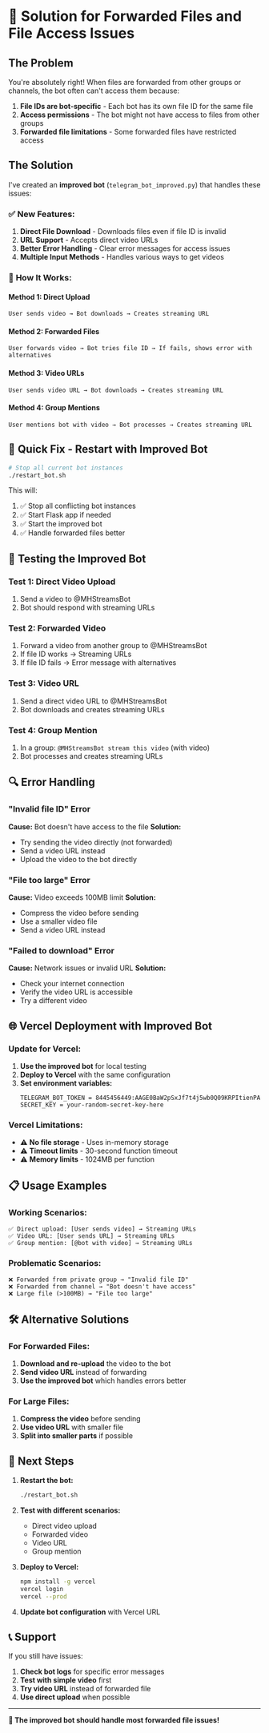 # 🔄 Solution for Forwarded Files and File Access Issues

## The Problem

You're absolutely right! When files are forwarded from other groups or channels, the bot often can't access them because:

1. **File IDs are bot-specific** - Each bot has its own file ID for the same file
2. **Access permissions** - The bot might not have access to files from other groups
3. **Forwarded file limitations** - Some forwarded files have restricted access

## The Solution

I've created an **improved bot** (`telegram_bot_improved.py`) that handles these issues:

### ✅ **New Features:**

1. **Direct File Download** - Downloads files even if file ID is invalid
2. **URL Support** - Accepts direct video URLs
3. **Better Error Handling** - Clear error messages for access issues
4. **Multiple Input Methods** - Handles various ways to get videos

### 🔧 **How It Works:**

#### **Method 1: Direct Upload**

```
User sends video → Bot downloads → Creates streaming URL
```

#### **Method 2: Forwarded Files**

```
User forwards video → Bot tries file ID → If fails, shows error with alternatives
```

#### **Method 3: Video URLs**

```
User sends video URL → Bot downloads → Creates streaming URL
```

#### **Method 4: Group Mentions**

```
User mentions bot with video → Bot processes → Creates streaming URL
```

## 🚀 **Quick Fix - Restart with Improved Bot**

```bash
# Stop all current bot instances
./restart_bot.sh
```

This will:

1. ✅ Stop all conflicting bot instances
2. ✅ Start Flask app if needed
3. ✅ Start the improved bot
4. ✅ Handle forwarded files better

## 📱 **Testing the Improved Bot**

### **Test 1: Direct Video Upload**

1. Send a video to @MHStreamsBot
2. Bot should respond with streaming URLs

### **Test 2: Forwarded Video**

1. Forward a video from another group to @MHStreamsBot
2. If file ID works → Streaming URLs
3. If file ID fails → Error message with alternatives

### **Test 3: Video URL**

1. Send a direct video URL to @MHStreamsBot
2. Bot downloads and creates streaming URLs

### **Test 4: Group Mention**

1. In a group: `@MHStreamsBot stream this video` (with video)
2. Bot processes and creates streaming URLs

## 🔍 **Error Handling**

### **"Invalid file ID" Error**

**Cause:** Bot doesn't have access to the file
**Solution:**

- Try sending the video directly (not forwarded)
- Send a video URL instead
- Upload the video to the bot directly

### **"File too large" Error**

**Cause:** Video exceeds 100MB limit
**Solution:**

- Compress the video before sending
- Use a smaller video file
- Send a video URL instead

### **"Failed to download" Error**

**Cause:** Network issues or invalid URL
**Solution:**

- Check your internet connection
- Verify the video URL is accessible
- Try a different video

## 🌐 **Vercel Deployment with Improved Bot**

### **Update for Vercel:**

1. **Use the improved bot** for local testing
2. **Deploy to Vercel** with the same configuration
3. **Set environment variables:**
   ```
   TELEGRAM_BOT_TOKEN = 8445456449:AAGE0BaW2pSxJf7t4j5wb0Q09KRPItienPA
   SECRET_KEY = your-random-secret-key-here
   ```

### **Vercel Limitations:**

- ⚠️ **No file storage** - Uses in-memory storage
- ⚠️ **Timeout limits** - 30-second function timeout
- ⚠️ **Memory limits** - 1024MB per function

## 📋 **Usage Examples**

### **Working Scenarios:**

```
✅ Direct upload: [User sends video] → Streaming URLs
✅ Video URL: [User sends URL] → Streaming URLs
✅ Group mention: [@bot with video] → Streaming URLs
```

### **Problematic Scenarios:**

```
❌ Forwarded from private group → "Invalid file ID"
❌ Forwarded from channel → "Bot doesn't have access"
❌ Large file (>100MB) → "File too large"
```

## 🛠️ **Alternative Solutions**

### **For Forwarded Files:**

1. **Download and re-upload** the video to the bot
2. **Send video URL** instead of forwarding
3. **Use the improved bot** which handles errors better

### **For Large Files:**

1. **Compress the video** before sending
2. **Use video URL** with smaller file
3. **Split into smaller parts** if possible

## 🎯 **Next Steps**

1. **Restart the bot:**

   ```bash
   ./restart_bot.sh
   ```

2. **Test with different scenarios:**

   - Direct video upload
   - Forwarded video
   - Video URL
   - Group mention

3. **Deploy to Vercel:**

   ```bash
   npm install -g vercel
   vercel login
   vercel --prod
   ```

4. **Update bot configuration** with Vercel URL

## 📞 **Support**

If you still have issues:

1. **Check bot logs** for specific error messages
2. **Test with simple video** first
3. **Try video URL** instead of forwarded file
4. **Use direct upload** when possible

---

**🎉 The improved bot should handle most forwarded file issues!**

